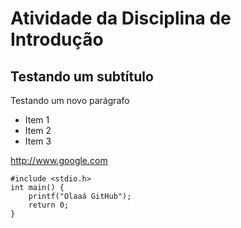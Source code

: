 # Atividade da Disciplina de Introdução

## Testando um subtítulo

Testando um novo parágrafo

+ Item 1
+ Item 2
+ Item 3

http://www.google.com

```
#include <stdio.h>
int main() {
	printf("Olaaá GitHub");
	return 0;
}
